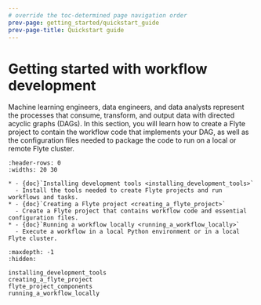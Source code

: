 ```yaml
---
# override the toc-determined page navigation order
prev-page: getting_started/quickstart_guide
prev-page-title: Quickstart guide
---
```


# Getting started with workflow development

Machine learning engineers, data engineers, and data analysts represent the processes that consume, transform, and output data with directed acyclic graphs (DAGs). In this section, you will learn how to create a Flyte project to contain the workflow code that implements your DAG, as well as the configuration files needed to package the code to run on a local or remote Flyte cluster.

```{list-table}
:header-rows: 0
:widths: 20 30

* - {doc}`Installing development tools <installing_development_tools>`
  - Install the tools needed to create Flyte projects and run workflows and tasks.
* - {doc}`Creating a Flyte project <creating_a_flyte_project>`
  - Create a Flyte project that contains workflow code and essential configuration files.
* - {doc}`Running a workflow locally <running_a_workflow_locally>`
  - Execute a workflow in a local Python environment or in a local Flyte cluster.
```

```{toctree}
:maxdepth: -1
:hidden:

installing_development_tools
creating_a_flyte_project
flyte_project_components
running_a_workflow_locally
```
